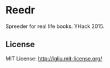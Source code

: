 Reedr
=====================

Spreeder for real life books. YHack 2015.

## License

MIT License: http://igliu.mit-license.org/
